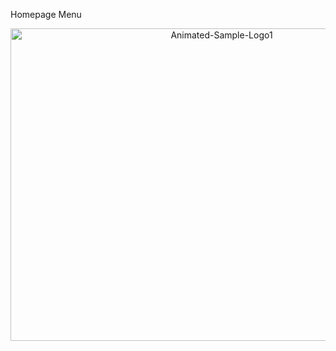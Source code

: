 Homepage Menu
<p align="center">
  <img width="660" height="500" src="https://i.ibb.co/r3qnYf0/Animated-Sample-Logo1.gif" alt="Animated-Sample-Logo1" border="0" />
</p>
